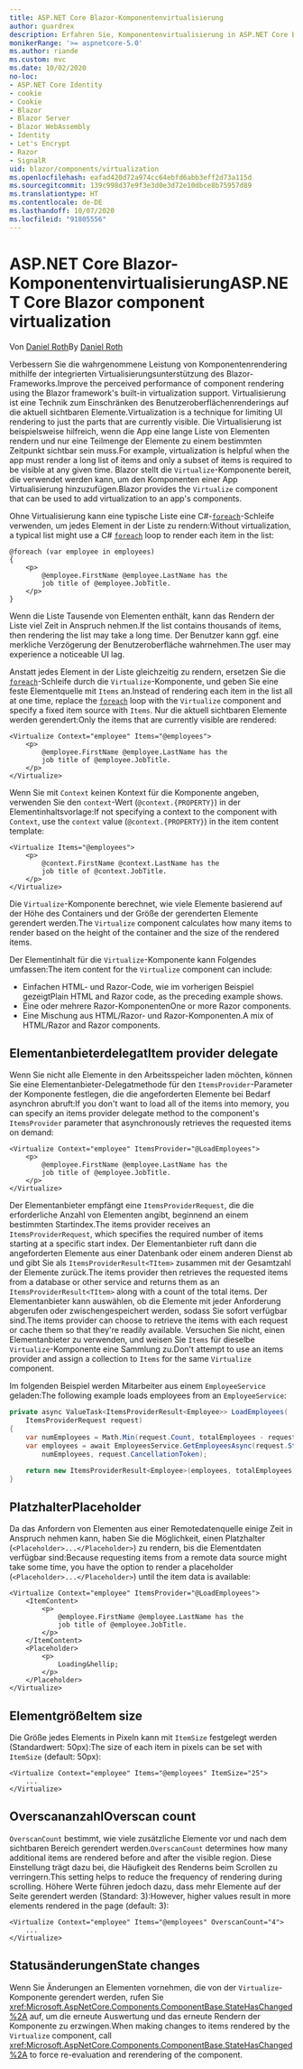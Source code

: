 ```yaml
---
title: ASP.NET Core Blazor-Komponentenvirtualisierung
author: guardrex
description: Erfahren Sie, Komponentenvirtualisierung in ASP.NET Core Blazor-Apps verwendet wird.
monikerRange: '>= aspnetcore-5.0'
ms.author: riande
ms.custom: mvc
ms.date: 10/02/2020
no-loc:
- ASP.NET Core Identity
- cookie
- Cookie
- Blazor
- Blazor Server
- Blazor WebAssembly
- Identity
- Let's Encrypt
- Razor
- SignalR
uid: blazor/components/virtualization
ms.openlocfilehash: eafad420d72a974cc64ebfd6abb3eff2d73a115d
ms.sourcegitcommit: 139c998d37e9f3e3d0e3d72e10dbce8b75957d89
ms.translationtype: HT
ms.contentlocale: de-DE
ms.lasthandoff: 10/07/2020
ms.locfileid: "91805556"
---
```

# <a name="aspnet-core-no-locblazor-component-virtualization"></a><span data-ttu-id="2ef8e-103">ASP.NET Core Blazor-Komponentenvirtualisierung</span><span class="sxs-lookup"><span data-stu-id="2ef8e-103">ASP.NET Core Blazor component virtualization</span></span>

<span data-ttu-id="2ef8e-104">Von [Daniel Roth](https://github.com/danroth27)</span><span class="sxs-lookup"><span data-stu-id="2ef8e-104">By [Daniel Roth](https://github.com/danroth27)</span></span>

<span data-ttu-id="2ef8e-105">Verbessern Sie die wahrgenommene Leistung von Komponentenrendering mithilfe der integrierten Virtualisierungsunterstützung des Blazor-Frameworks.</span><span class="sxs-lookup"><span data-stu-id="2ef8e-105">Improve the perceived performance of component rendering using the Blazor framework's built-in virtualization support.</span></span> <span data-ttu-id="2ef8e-106">Virtualisierung ist eine Technik zum Einschränken des Benutzeroberflächenrenderings auf die aktuell sichtbaren Elemente.</span><span class="sxs-lookup"><span data-stu-id="2ef8e-106">Virtualization is a technique for limiting UI rendering to just the parts that are currently visible.</span></span> <span data-ttu-id="2ef8e-107">Die Virtualisierung ist beispielsweise hilfreich, wenn die App eine lange Liste von Elementen rendern und nur eine Teilmenge der Elemente zu einem bestimmten Zeitpunkt sichtbar sein muss.</span><span class="sxs-lookup"><span data-stu-id="2ef8e-107">For example, virtualization is helpful when the app must render a long list of items and only a subset of items is required to be visible at any given time.</span></span> <span data-ttu-id="2ef8e-108">Blazor stellt die `Virtualize`-Komponente bereit, die verwendet werden kann, um den Komponenten einer App Virtualisierung hinzuzufügen.</span><span class="sxs-lookup"><span data-stu-id="2ef8e-108">Blazor provides the `Virtualize` component that can be used to add virtualization to an app's components.</span></span>

<span data-ttu-id="2ef8e-109">Ohne Virtualisierung kann eine typische Liste eine C#-[`foreach`](/dotnet/csharp/language-reference/keywords/foreach-in)-Schleife verwenden, um jedes Element in der Liste zu rendern:</span><span class="sxs-lookup"><span data-stu-id="2ef8e-109">Without virtualization, a typical list might use a C# [`foreach`](/dotnet/csharp/language-reference/keywords/foreach-in) loop to render each item in the list:</span></span>

```razor
@foreach (var employee in employees)
{
    <p>
        @employee.FirstName @employee.LastName has the 
        job title of @employee.JobTitle.
    </p>
}
```

<span data-ttu-id="2ef8e-110">Wenn die Liste Tausende von Elementen enthält, kann das Rendern der Liste viel Zeit in Anspruch nehmen.</span><span class="sxs-lookup"><span data-stu-id="2ef8e-110">If the list contains thousands of items, then rendering the list may take a long time.</span></span> <span data-ttu-id="2ef8e-111">Der Benutzer kann ggf. eine merkliche Verzögerung der Benutzeroberfläche wahrnehmen.</span><span class="sxs-lookup"><span data-stu-id="2ef8e-111">The user may experience a noticeable UI lag.</span></span>

<span data-ttu-id="2ef8e-112">Anstatt jedes Element in der Liste gleichzeitig zu rendern, ersetzen Sie die [`foreach`](/dotnet/csharp/language-reference/keywords/foreach-in)-Schleife durch die `Virtualize`-Komponente, und geben Sie eine feste Elementquelle mit `Items` an.</span><span class="sxs-lookup"><span data-stu-id="2ef8e-112">Instead of rendering each item in the list all at one time, replace the [`foreach`](/dotnet/csharp/language-reference/keywords/foreach-in) loop with the `Virtualize` component and specify a fixed item source with `Items`.</span></span> <span data-ttu-id="2ef8e-113">Nur die aktuell sichtbaren Elemente werden gerendert:</span><span class="sxs-lookup"><span data-stu-id="2ef8e-113">Only the items that are currently visible are rendered:</span></span>

```razor
<Virtualize Context="employee" Items="@employees">
    <p>
        @employee.FirstName @employee.LastName has the 
        job title of @employee.JobTitle.
    </p>
</Virtualize>
```

<span data-ttu-id="2ef8e-114">Wenn Sie mit `Context` keinen Kontext für die Komponente angeben, verwenden Sie den `context`-Wert (`@context.{PROPERTY}`) in der Elementinhaltsvorlage:</span><span class="sxs-lookup"><span data-stu-id="2ef8e-114">If not specifying a context to the component with `Context`, use the `context` value (`@context.{PROPERTY}`) in the item content template:</span></span>

```razor
<Virtualize Items="@employees">
    <p>
        @context.FirstName @context.LastName has the 
        job title of @context.JobTitle.
    </p>
</Virtualize>
```

<span data-ttu-id="2ef8e-115">Die `Virtualize`-Komponente berechnet, wie viele Elemente basierend auf der Höhe des Containers und der Größe der gerenderten Elemente gerendert werden.</span><span class="sxs-lookup"><span data-stu-id="2ef8e-115">The `Virtualize` component calculates how many items to render based on the height of the container and the size of the rendered items.</span></span>

<span data-ttu-id="2ef8e-116">Der Elementinhalt für die `Virtualize`-Komponente kann Folgendes umfassen:</span><span class="sxs-lookup"><span data-stu-id="2ef8e-116">The item content for the `Virtualize` component can include:</span></span>

* <span data-ttu-id="2ef8e-117">Einfachen HTML- und Razor-Code, wie im vorherigen Beispiel gezeigt</span><span class="sxs-lookup"><span data-stu-id="2ef8e-117">Plain HTML and Razor code, as the preceding example shows.</span></span>
* <span data-ttu-id="2ef8e-118">Eine oder mehrere Razor-Komponenten</span><span class="sxs-lookup"><span data-stu-id="2ef8e-118">One or more Razor components.</span></span>
* <span data-ttu-id="2ef8e-119">Eine Mischung aus HTML/Razor- und Razor-Komponenten.</span><span class="sxs-lookup"><span data-stu-id="2ef8e-119">A mix of HTML/Razor and Razor components.</span></span>

## <a name="item-provider-delegate"></a><span data-ttu-id="2ef8e-120">Elementanbieterdelegat</span><span class="sxs-lookup"><span data-stu-id="2ef8e-120">Item provider delegate</span></span>

<span data-ttu-id="2ef8e-121">Wenn Sie nicht alle Elemente in den Arbeitsspeicher laden möchten, können Sie eine Elementanbieter-Delegatmethode für den `ItemsProvider`-Parameter der Komponente festlegen, die die angeforderten Elemente bei Bedarf asynchron abruft:</span><span class="sxs-lookup"><span data-stu-id="2ef8e-121">If you don't want to load all of the items into memory, you can specify an items provider delegate method to the component's `ItemsProvider` parameter that asynchronously retrieves the requested items on demand:</span></span>

```razor
<Virtualize Context="employee" ItemsProvider="@LoadEmployees">
    <p>
        @employee.FirstName @employee.LastName has the 
        job title of @employee.JobTitle.
    </p>
</Virtualize>
```

<span data-ttu-id="2ef8e-122">Der Elementanbieter empfängt eine `ItemsProviderRequest`, die die erforderliche Anzahl von Elementen angibt, beginnend an einem bestimmten Startindex.</span><span class="sxs-lookup"><span data-stu-id="2ef8e-122">The items provider receives an `ItemsProviderRequest`, which specifies the required number of items starting at a specific start index.</span></span> <span data-ttu-id="2ef8e-123">Der Elementanbieter ruft dann die angeforderten Elemente aus einer Datenbank oder einem anderen Dienst ab und gibt Sie als `ItemsProviderResult<TItem>` zusammen mit der Gesamtzahl der Elemente zurück.</span><span class="sxs-lookup"><span data-stu-id="2ef8e-123">The items provider then retrieves the requested items from a database or other service and returns them as an `ItemsProviderResult<TItem>` along with a count of the total items.</span></span> <span data-ttu-id="2ef8e-124">Der Elementanbieter kann auswählen, ob die Elemente mit jeder Anforderung abgerufen oder zwischengespeichert werden, sodass Sie sofort verfügbar sind.</span><span class="sxs-lookup"><span data-stu-id="2ef8e-124">The items provider can choose to retrieve the items with each request or cache them so that they're readily available.</span></span> <span data-ttu-id="2ef8e-125">Versuchen Sie nicht, einen Elementanbieter zu verwenden, und weisen Sie `Items` für dieselbe `Virtualize`-Komponente eine Sammlung zu.</span><span class="sxs-lookup"><span data-stu-id="2ef8e-125">Don't attempt to use an items provider and assign a collection to `Items` for the same `Virtualize` component.</span></span>

<span data-ttu-id="2ef8e-126">Im folgenden Beispiel werden Mitarbeiter aus einem `EmployeeService` geladen:</span><span class="sxs-lookup"><span data-stu-id="2ef8e-126">The following example loads employees from an `EmployeeService`:</span></span>

```csharp
private async ValueTask<ItemsProviderResult<Employee>> LoadEmployees(
    ItemsProviderRequest request)
{
    var numEmployees = Math.Min(request.Count, totalEmployees - request.StartIndex);
    var employees = await EmployeesService.GetEmployeesAsync(request.StartIndex, 
        numEmployees, request.CancellationToken);

    return new ItemsProviderResult<Employee>(employees, totalEmployees);
}
```

## <a name="placeholder"></a><span data-ttu-id="2ef8e-127">Platzhalter</span><span class="sxs-lookup"><span data-stu-id="2ef8e-127">Placeholder</span></span>

<span data-ttu-id="2ef8e-128">Da das Anfordern von Elementen aus einer Remotedatenquelle einige Zeit in Anspruch nehmen kann, haben Sie die Möglichkeit, einen Platzhalter (`<Placeholder>...</Placeholder>`) zu rendern, bis die Elementdaten verfügbar sind:</span><span class="sxs-lookup"><span data-stu-id="2ef8e-128">Because requesting items from a remote data source might take some time, you have the option to render a placeholder (`<Placeholder>...</Placeholder>`) until the item data is available:</span></span>

```razor
<Virtualize Context="employee" ItemsProvider="@LoadEmployees">
    <ItemContent>
        <p>
            @employee.FirstName @employee.LastName has the 
            job title of @employee.JobTitle.
        </p>
    </ItemContent>
    <Placeholder>
        <p>
            Loading&hellip;
        </p>
    </Placeholder>
</Virtualize>
```

## <a name="item-size"></a><span data-ttu-id="2ef8e-129">Elementgröße</span><span class="sxs-lookup"><span data-stu-id="2ef8e-129">Item size</span></span>

<span data-ttu-id="2ef8e-130">Die Größe jedes Elements in Pixeln kann mit `ItemSize` festgelegt werden (Standardwert: 50px):</span><span class="sxs-lookup"><span data-stu-id="2ef8e-130">The size of each item in pixels can be set with `ItemSize` (default: 50px):</span></span>

```razor
<Virtualize Context="employee" Items="@employees" ItemSize="25">
    ...
</Virtualize>
```

## <a name="overscan-count"></a><span data-ttu-id="2ef8e-131">Overscananzahl</span><span class="sxs-lookup"><span data-stu-id="2ef8e-131">Overscan count</span></span>

<span data-ttu-id="2ef8e-132">`OverscanCount` bestimmt, wie viele zusätzliche Elemente vor und nach dem sichtbaren Bereich gerendert werden.</span><span class="sxs-lookup"><span data-stu-id="2ef8e-132">`OverscanCount` determines how many additional items are rendered before and after the visible region.</span></span> <span data-ttu-id="2ef8e-133">Diese Einstellung trägt dazu bei, die Häufigkeit des Renderns beim Scrollen zu verringern.</span><span class="sxs-lookup"><span data-stu-id="2ef8e-133">This setting helps to reduce the frequency of rendering during scrolling.</span></span> <span data-ttu-id="2ef8e-134">Höhere Werte führen jedoch dazu, dass mehr Elemente auf der Seite gerendert werden (Standard: 3):</span><span class="sxs-lookup"><span data-stu-id="2ef8e-134">However, higher values result in more elements rendered in the page (default: 3):</span></span>

```razor
<Virtualize Context="employee" Items="@employees" OverscanCount="4">
    ...
</Virtualize>
```

## <a name="state-changes"></a><span data-ttu-id="2ef8e-135">Statusänderungen</span><span class="sxs-lookup"><span data-stu-id="2ef8e-135">State changes</span></span>

<span data-ttu-id="2ef8e-136">Wenn Sie Änderungen an Elementen vornehmen, die von der `Virtualize`-Komponente gerendert werden, rufen Sie <xref:Microsoft.AspNetCore.Components.ComponentBase.StateHasChanged%2A> auf, um die erneute Auswertung und das erneute Rendern der Komponente zu erzwingen.</span><span class="sxs-lookup"><span data-stu-id="2ef8e-136">When making changes to items rendered by the `Virtualize` component, call <xref:Microsoft.AspNetCore.Components.ComponentBase.StateHasChanged%2A> to force re-evaluation and rerendering of the component.</span></span>
